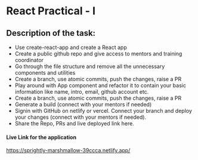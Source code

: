 # React Practical - I

## Description of the task:

- Use create-react-app and create a React app
- Create a public github repo and give access to mentors and training coordinator
- Go through the file structure and remove all the unnecessary components and utilities
- Create a branch, use atomic commits, push the changes, raise a PR
- Play around with App component and refactor it to contain your basic information like name, intro, email, github account etc.
- Create a branch, use atomic commits, push the changes, raise a PR
- Generate a build (connect with your mentors if needed)
- Signin with GitHub on netlify or vercel. Connect your branch and deploy your changes (connect with your mentors if needed).
- Share the Repo, PRs and live deployed link here.

#### Live Link for the application

https://sprightly-marshmallow-39ccca.netlify.app/
